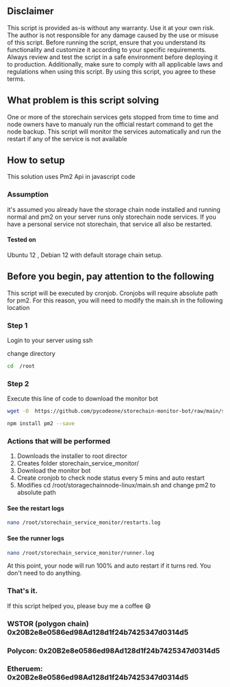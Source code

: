 ## Disclaimer
This script is provided as-is without any warranty. Use it at your own risk. The author is not responsible for any damage caused by the use or misuse of this script. Before running the script, ensure that you understand its functionality and customize it according to your specific requirements. Always review and test the script in a safe environment before deploying it to production. Additionally, make sure to comply with all applicable laws and regulations when using this script. By using this script, you agree to these terms.

## What problem is this script solving
One or more of the storechain services gets stopped from time to time and  node owners have to manualy run the official restart command to get the node  backup. This script will monitor the services  automatically and run the  restart if any of the service is not available


## How to setup
This solution uses Pm2  Api in javascript code

### Assumption
it's assumed you already have the storage chain node installed and running normal and pm2 on your server runs only storechain node services. If you have a personal service not storechain, that service all also be restarted.
#### Tested on
Ubuntu 12 , Debian 12  with default storage chain setup.

## Before you begin, pay attention to the following
This script will be executed by cronjob. Cronjobs  will require absolute path for pm2. For this reason, you will need to modify the main.sh  in the following location


### Step 1
Login to your server using ssh

change directory

```bash
cd  /root
```

### Step 2

Execute this line of code to download the  monitor bot
```bash
wget -O  https://github.com/pycodeone/storechain-monitor-bot/raw/main/storechain_monitor_installer.sh
```

```bash
npm install pm2 --save
```
###  Actions that will be performed
1. Downloads the installer to root director
2. Creates folder storechain_service_monitor/
3. Download the monitor bot
4. Create cronjob to check node status every 5 mins and auto restart
5. Modifies  cd /root/storagechainnode-linux/main.sh and change   pm2 to absolute path

####  See the restart logs 
```bash
nano /root/storechain_service_monitor/restarts.log
```
####  See the runner logs 
```bash
nano /root/storechain_service_monitor/runner.log
```
At this point, your  node will run 100%  and auto restart if it turns red. You don't need to do anything. 


### That's it.
If this script helped you, please buy me a coffee  :smile:
### WSTOR (polygon chain) 0x20B2e8e0586ed98Ad128d1f24b7425347d0314d5
### Polycon:  0x20B2e8e0586ed98Ad128d1f24b7425347d0314d5
### Etheruem: 0x20B2e8e0586ed98Ad128d1f24b7425347d0314d5
